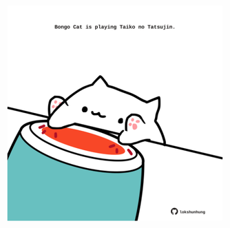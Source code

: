 <!-- built at 12/10/2022, 09:04:10 UTC -->
<p align="center">
  <img width="500" height="500" src="./ReadmeImage.svg">
</p>
